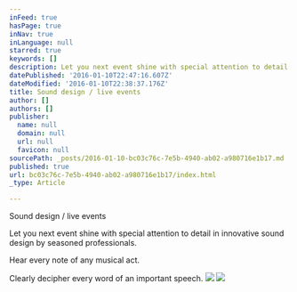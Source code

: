 ```yaml
---
inFeed: true
hasPage: true
inNav: true
inLanguage: null
starred: true
keywords: []
description: Let you next event shine with special attention to detail in innovative sound design by seasoned professionals.   Hear every note of any musical act.  Clearly decipher every word of an important speech.
datePublished: '2016-01-10T22:47:16.607Z'
dateModified: '2016-01-10T22:38:37.176Z'
title: Sound design / live events
author: []
authors: []
publisher:
  name: null
  domain: null
  url: null
  favicon: null
sourcePath: _posts/2016-01-10-bc03c76c-7e5b-4940-ab02-a980716e1b17.md
published: true
url: bc03c76c-7e5b-4940-ab02-a980716e1b17/index.html
_type: Article

---
```

Sound design / live events

Let you next event shine with special attention to detail in innovative sound design by seasoned professionals. 

Hear every note of any musical act.

Clearly decipher every word of an important speech.
![](https://s3-us-west-2.amazonaws.com/the-grid-img/p/4f0adb3997a76ba4808e2932b01a306a897344dc.jpg)
![](https://the-grid-user-content.s3-us-west-2.amazonaws.com/3647a3dc-83ac-41b6-8aaf-b674356c587e.JPG)